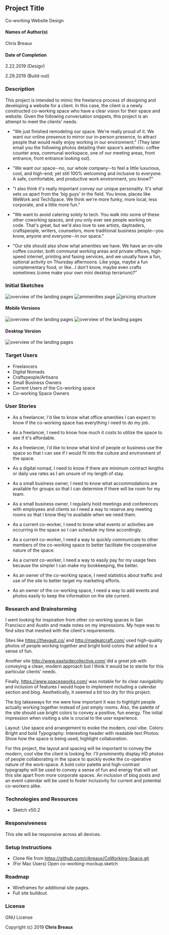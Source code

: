 ## Project Title
Co-working Website Design

#### Names of Author(s)
Chris Breaux

#### Date of Completion

2.22.2019 (Design)

2.29.2019 (Build-out)

### Description

This project is intended to mimic the freelance process of designing and developing a website for a client. In this case, the client is a newly constructed co-working space who have a clear vision for their space and website. Given the following conversation snippets, this project is an attempt to meet the clients' needs.

* "We just finished remodeling our space. We're really proud of it. We want our online presence to mirror our in-person presence, to attract people that would really enjoy working in our environment." (They later email you the following photos detailing their space's aesthetic: coffee counter area, communal workspace, one of our meeting areas, front entrance, front entrance looking out).

* "We want our space--no, our whole company--to feel a little luxurious, cool, and high-end; yet still 100% welcoming and inclusive to everyone. A safe, comfortable, and productive work environment, you know?"

* "I also think it's really important convey our unique personality. It's what sets us apart from the 'big guys' in the field. You know, places like WeWork and TechSpace. We think we're more funky, more local, less corporate, and a little more fun."

* "We want to avoid catering solely to tech. You walk into some of these other coworking spaces, and you only ever see people working on code. That's great, but we'd also love to see artists, daytraders, craftspeople, writers, counselors, more traditional business people--you know, anyone and everyone--in our space."

* "Our site should also show what amenities we have. We have an on-site coffee counter, both communal working areas and private offices, high-speed internet, printing and faxing services, and we usually have a fun, optional activity on Thursday afternoons. Like yoga, maybe a fun complementary food, or like...I don't know, maybe even crafts sometimes (come make your own mini desktop terrarium)?"


### Initial Sketches
![overview of the landing pages](img/sketch1.jpg)
![ammenities page](img/sketch2.jpg)
![pricing structure](img/sketch3.jpg)

#### Mobile Versions

![overview of the landing pages](img/Mobile.png)
![overview of the landing pages](img/Tablet.png)


#### Desktop Version

![overview of the landing pages](img/Desktop.png)


### Target Users

* Freelancers
* Digital Nomads
* Craftspeople/Artisans
* Small Business Owners
* Current Users of the Co-working space
* Co-working Space Owners

### User Stories
* As a freelancer, I'd like to know what office amenities I can expect to know if the co-working space has everything I need to do my job.

* As a freelancer, I need to know how much it costs to utilize the space to see if it's affordable.

* As a freelancer, I'd like to know what kind of people or business use the space so that I can see if I would fit into the culture and environment of the space.

* As a digital nomad, I need to know if there are minimum contract lengths or daily use rates as I am unsure of my length of stay.

* As a small business owner, I need to know what accommodations are available for groups so that I can determine if there will be room for my team.

* As a small business owner, I regularly hold meetings and conferences with employees and clients so I need a way to reserve any meeting rooms so that I know they're available when we need them.

* As a current co-worker, I need to know what events or activities are occurring in the space so I can schedule my time accordingly.

* As a current co-worker, I need a way to quickly communicate to other members of the co-working space to better facilitate the cooperative nature of the space.

* As a current co-worker, I need a way to easily pay for my usage fees because the simpler I can make my bookkeeping, the better.

* As an owner of the co-working space, I need statistics about traffic and use of the site to better target my marketing efforts.

* As an owner of the co-working space, I need a way to add events and photos easily to keep the information on the site current.

### Research and Brainstorming
I went looking for inspiration from other co-working spaces in San Francisco and Austin and made notes on my impressions. My hope was to find sites that meshed with the client's requirements.

Sites like https://thevault.co/ and http://madeatcraft.com/ used high-quality photos of people working together and bright bold colors that added to a sense of fun.

Another site http://www.eastsidecollective.com/ did a great job with conveying a clean, modern approach but I think it would be to sterile for this particular clients' needs.

Finally, https://www.spacesworks.com/ was notable for its clear navigability and inclusion of features I would hope to implement including a calendar section and blog. Aesthetically, it seemed a bit too dry for this project.

The big takeaways for me were how important it was to highlight people actually working together instead of just empty rooms. Also, the palette of the site should use bright colors to convey a positive, fun energy. The initial impression when visiting a site is crucial to the user experience.

Layout: Use space and arrangement to evoke the modern, cool vibe.
Colors: Bright and bold
Typography: Interesting header with readable text
Photos: Show how the space is being used, highlight collaboration.

For this project, the layout and spacing will be important to convey the modern, cool vibe the client is looking for. I'll prominently display HD photos of people collaborating in the space to quickly evoke the co-operative nature of the work-space. A bold color palette and high-contrast typography will be used to convey a sense of fun and energy that will set this site apart from more corporate spaces. An inclusion of blog posts and an event calendar will be used to foster inclusivity for current and potential co-workers alike.


### Technologies and Resources

* Sketch v50.2

### Responsiveness

This site will be responsive across all devices.

### Setup Instructions

* Clone file from https://github.com/cjbreaux/CoWorking-Space.git
* (For Mac Users) Open co-working-mockup.sketch


### Roadmap

* Wireframes for additional site pages.
* Full site buildout.

### License

GNU License

Copyright (c) 2019 **Chris Breaux**
